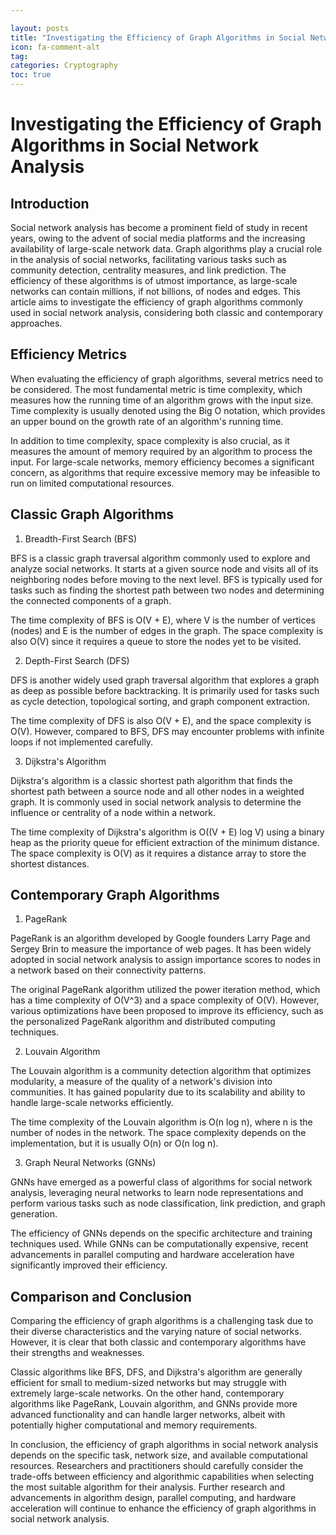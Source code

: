 ```yaml
---

layout: posts
title: "Investigating the Efficiency of Graph Algorithms in Social Network Analysis"
icon: fa-comment-alt
tag:      
categories: Cryptography
toc: true
---
```




# Investigating the Efficiency of Graph Algorithms in Social Network Analysis

## Introduction

Social network analysis has become a prominent field of study in recent years, owing to the advent of social media platforms and the increasing availability of large-scale network data. Graph algorithms play a crucial role in the analysis of social networks, facilitating various tasks such as community detection, centrality measures, and link prediction. The efficiency of these algorithms is of utmost importance, as large-scale networks can contain millions, if not billions, of nodes and edges. This article aims to investigate the efficiency of graph algorithms commonly used in social network analysis, considering both classic and contemporary approaches.

## Efficiency Metrics

When evaluating the efficiency of graph algorithms, several metrics need to be considered. The most fundamental metric is time complexity, which measures how the running time of an algorithm grows with the input size. Time complexity is usually denoted using the Big O notation, which provides an upper bound on the growth rate of an algorithm's running time.

In addition to time complexity, space complexity is also crucial, as it measures the amount of memory required by an algorithm to process the input. For large-scale networks, memory efficiency becomes a significant concern, as algorithms that require excessive memory may be infeasible to run on limited computational resources.

## Classic Graph Algorithms

1. Breadth-First Search (BFS)

BFS is a classic graph traversal algorithm commonly used to explore and analyze social networks. It starts at a given source node and visits all of its neighboring nodes before moving to the next level. BFS is typically used for tasks such as finding the shortest path between two nodes and determining the connected components of a graph.

The time complexity of BFS is O(V + E), where V is the number of vertices (nodes) and E is the number of edges in the graph. The space complexity is also O(V) since it requires a queue to store the nodes yet to be visited.

2. Depth-First Search (DFS)

DFS is another widely used graph traversal algorithm that explores a graph as deep as possible before backtracking. It is primarily used for tasks such as cycle detection, topological sorting, and graph component extraction.

The time complexity of DFS is also O(V + E), and the space complexity is O(V). However, compared to BFS, DFS may encounter problems with infinite loops if not implemented carefully.

3. Dijkstra's Algorithm

Dijkstra's algorithm is a classic shortest path algorithm that finds the shortest path between a source node and all other nodes in a weighted graph. It is commonly used in social network analysis to determine the influence or centrality of a node within a network.

The time complexity of Dijkstra's algorithm is O((V + E) log V) using a binary heap as the priority queue for efficient extraction of the minimum distance. The space complexity is O(V) as it requires a distance array to store the shortest distances.

## Contemporary Graph Algorithms

1. PageRank

PageRank is an algorithm developed by Google founders Larry Page and Sergey Brin to measure the importance of web pages. It has been widely adopted in social network analysis to assign importance scores to nodes in a network based on their connectivity patterns.

The original PageRank algorithm utilized the power iteration method, which has a time complexity of O(V^3) and a space complexity of O(V). However, various optimizations have been proposed to improve its efficiency, such as the personalized PageRank algorithm and distributed computing techniques.

2. Louvain Algorithm

The Louvain algorithm is a community detection algorithm that optimizes modularity, a measure of the quality of a network's division into communities. It has gained popularity due to its scalability and ability to handle large-scale networks efficiently.

The time complexity of the Louvain algorithm is O(n log n), where n is the number of nodes in the network. The space complexity depends on the implementation, but it is usually O(n) or O(n log n).

3. Graph Neural Networks (GNNs)

GNNs have emerged as a powerful class of algorithms for social network analysis, leveraging neural networks to learn node representations and perform various tasks such as node classification, link prediction, and graph generation.

The efficiency of GNNs depends on the specific architecture and training techniques used. While GNNs can be computationally expensive, recent advancements in parallel computing and hardware acceleration have significantly improved their efficiency.

## Comparison and Conclusion

Comparing the efficiency of graph algorithms is a challenging task due to their diverse characteristics and the varying nature of social networks. However, it is clear that both classic and contemporary algorithms have their strengths and weaknesses.

Classic algorithms like BFS, DFS, and Dijkstra's algorithm are generally efficient for small to medium-sized networks but may struggle with extremely large-scale networks. On the other hand, contemporary algorithms like PageRank, Louvain algorithm, and GNNs provide more advanced functionality and can handle larger networks, albeit with potentially higher computational and memory requirements.

In conclusion, the efficiency of graph algorithms in social network analysis depends on the specific task, network size, and available computational resources. Researchers and practitioners should carefully consider the trade-offs between efficiency and algorithmic capabilities when selecting the most suitable algorithm for their analysis. Further research and advancements in algorithm design, parallel computing, and hardware acceleration will continue to enhance the efficiency of graph algorithms in social network analysis.